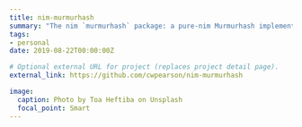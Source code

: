 ```yaml
---
title: nim-murmurhash
summary: "The nim `murmurhash` package: a pure-nim Murmurhash implementation"
tags:
- personal
date: 2019-08-22T00:00:00Z

# Optional external URL for project (replaces project detail page).
external_link: https://github.com/cwpearson/nim-murmurhash

image:
  caption: Photo by Toa Heftiba on Unsplash
  focal_point: Smart
---
```

